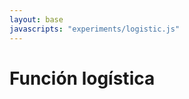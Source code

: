 ```yaml
---
layout: base
javascripts: "experiments/logistic.js"
---
```

# Función logística
<canvas id="logistic" width="600" height="400"></canvas>

